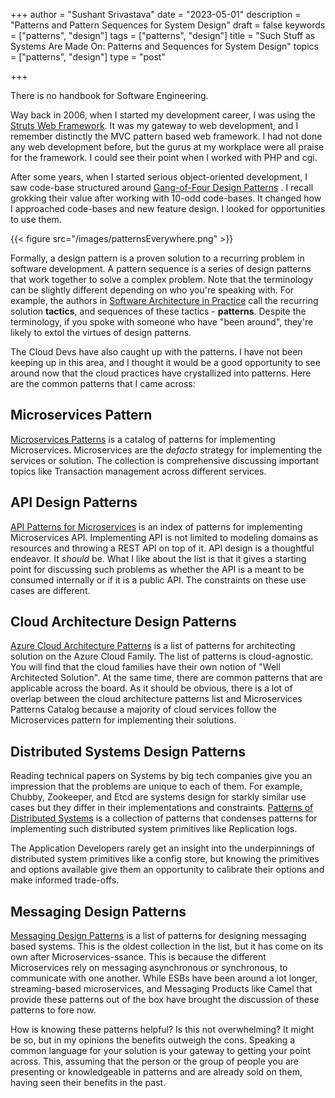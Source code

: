+++
author = "Sushant Srivastava"
date = "2023-05-01"
description = "Patterns and Pattern Sequences for System Design"
draft = false
keywords = ["patterns", "design"]
tags = ["patterns", "design"]
title = "Such Stuff as Systems Are Made On: Patterns and Sequences for System Design"
topics = ["patterns", "design"]
type = "post"

+++

There is no handbook for Software Engineering.

Way back in 2006, when I started my development career, I was using the [Struts Web Framework](https://struts.apache.org/index.html "Struts Web Framework"). 
It was my gateway to web development, and I remember distinctly the MVC pattern based web framework.
I had not done any web development before, but the gurus at my workplace were all praise for the framework.
I could see their point when I worked with PHP and cgi.

After some years, when I started serious object-oriented development, I saw code-base structured around [Gang-of-Four Design Patterns](https://www.digitalocean.com/community/tutorials/gangs-of-four-gof-design-patterns "Gang-of-Four Design Patterns")
. I recall grokking their value after working with 10-odd code-bases. It changed how I approached code-bases
and new feature design. I looked for opportunities to use them.

{{< figure src="/images/patternsEverywhere.png" >}}

Formally, a design pattern is a proven solution to a recurring problem in software development. 
A pattern sequence is a series of design patterns that work together to solve a complex problem.
Note that the terminology can be slightly different depending on who you're speaking with. For example, 
the authors in [Software Architecture in Practice](https://www.oreilly.com/library/view/software-architecture-in/9780132942799/ "Software Architecture in Practice") call the recurring solution **tactics**, 
and sequences of these tactics - **patterns**.
Despite the terminology, if you spoke with someone who have "been around", they're likely to extol the virtues of design patterns.

The Cloud Devs have also caught up with the patterns. I have not been keeping up in this area, and I thought it would be a good 
opportunity to see around now that the cloud practices have crystallized into patterns. Here are the common patterns that I came across:


## Microservices Pattern 

[Microservices Patterns](https://microservices.io/patterns/index.html "Microservices Patterns") is a catalog of patterns for implementing
Microservices. Microservices are the *defacto* strategy for implementing the services or solution. The collection is comprehensive discussing important
topics like Transaction management across different services.   

## API Design Patterns

[API Patterns for Microservices](https://microservice-api-patterns.org/patterns/ "API Patterns for Microservices") is an index of patterns 
for implementing Microservices API. Implementing API is not limited to modeling domains as resources and throwing a REST API on top of it.
API design is a thoughtful endeavor. It *should* be. What I like about the list is that it gives a starting point for discussing such problems as 
whether the API is a meant to be consumed internally or if it is a public API. The constraints on these use cases are different.

## Cloud Architecture Design Patterns

[Azure Cloud Architecture Patterns](https://learn.microsoft.com/en-us/azure/architecture/patterns/ "Azure Cloud Architecture Patterns") is a list of 
patterns for architecting solution on the Azure Cloud Family. The list of patterns is cloud-agnostic. You will find that the cloud families have their own 
notion of "Well Architected Solution". At the same time, there are common patterns that are applicable across the board. As it should be obvious, there is a lot of 
overlap between the cloud architecture patterns list and Microservices Patterns Catalog because a majority of cloud services follow the Microservices pattern for 
implementing their solutions.

## Distributed Systems Design Patterns
Reading technical papers on Systems by big tech companies give you an impression that the problems are unique to each of them. For example, Chubby, Zookeeper, and Etcd
are systems design for starkly similar use cases but they differ in their implementations and constraints. [Patterns of Distributed Systems](https://martinfowler.com/articles/patterns-of-distributed-systems/ "Patterns of Distributed Systems")
is a collection of patterns that condenses patterns for implementing such distributed system primitives like Replication logs.

The Application Developers rarely get an insight into the underpinnings of distributed system primitives like a config store, but knowing the primitives and options available give them
an opportunity to calibrate their options and make informed trade-offs.

## Messaging Design Patterns

[Messaging Design Patterns](https://www.enterpriseintegrationpatterns.com/patterns/messaging/ "Messaging Design Patterns") is a list of patterns for designing messaging based systems.
This is the oldest collection in the list, but it has come on its own after Microservices-ssance. This is because the different Microservices rely on messaging asynchronous or synchronous, to communicate with 
one another. While ESBs have been around a lot longer, streaming-based microservices, and Messaging Products like Camel that provide these patterns out of the box have brought the discussion of these patterns to fore now.


How is knowing these patterns helpful? Is this not overwhelming? It might be so, but in my opinions the benefits outweigh the cons. Speaking a common language for your solution is your gateway to getting your point across.
This, assuming that the person or the group of people you are presenting or knowledgeable in patterns and are already sold on them, having seen their benefits in the past. 
